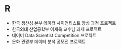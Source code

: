 # R
- 한국 생산성 본부 데이터 사이언티스트 양성 과정 프로젝트
- 한국외대 산업공학부 이재욱 교수님 과제 프로젝트
- 네이버 Data Scientist Competition 프로젝트
- 문화 관광부 데이터 분석 공모전 프로젝트
